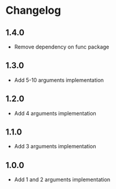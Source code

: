 # Changelog

## 1.4.0
- Remove dependency on func package

## 1.3.0
- Add 5-10 arguments implementation

## 1.2.0
- Add 4 arguments implementation

## 1.1.0
- Add 3 arguments implementation

## 1.0.0
- Add 1 and 2 arguments implementation

